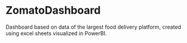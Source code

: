 # ZomatoDashboard
Dashboard based on data of the largest food delivery platform, created using excel sheets visualized in PowerBI.
